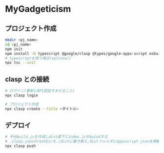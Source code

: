 # MyGadgeticism

## プロジェクト作成

```bash
mkdir <pj_name>
cd <pj_name>
npm init
npm install -D typescript @google/clasp @types/google-apps-script esbuild esbuild-gas-plugin
# typescriptを使う場合(optional)
npx tsc --init
```

## clasp との接続

```bash
# ログイン(事前にAPI認証すませること)
npx clasp login

# プロジェクト作成
npx clasp create --title <タイトル>
```

## デプロイ

```bash
# 予めbuild.jsを作成しdist直下にindex.jsをbuiodする
# .clasp.jsonのrootDirを./distに書き換え,distフォルダにappsscript.jsonを移動
npx clasp push
```
